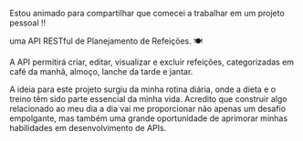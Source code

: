 Estou animado para compartilhar que comecei a trabalhar em um projeto pessoal !!

uma API RESTful de Planejamento de Refeições. 🍽️

A API permitirá criar, editar, visualizar e excluir refeições, categorizadas em café da manhã, almoço, lanche da tarde e jantar. 

A ideia para este projeto surgiu da minha rotina diária, onde a dieta e o treino têm sido parte essencial da minha vida. Acredito que construir algo relacionado ao meu dia a dia vai me proporcionar não apenas um desafio empolgante, mas também uma grande oportunidade de aprimorar minhas habilidades em desenvolvimento de APIs.
